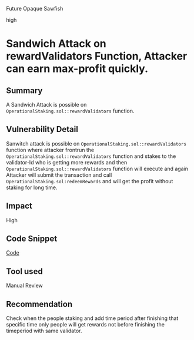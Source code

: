 Future Opaque Sawfish

high

# Sandwich Attack on rewardValidators Function, Attacker can earn max-profit quickly.

## Summary
A Sandwich Attack is possible on `OperationalStaking.sol::rewardValidators` function.

## Vulnerability Detail
Sanwitch attack is possible on `OperationalStaking.sol::rewardValidators` function where attacker frontrun the  `OperationalStaking.sol::rewardValidators` function and stakes to the validator-Id who is getting more rewards and then `OperationalStaking.sol::rewardValidators` function will execute and again Attacker will submit the transaction and call `OperationalStaking.sol:redeemRewards` and will get the profit without staking for long time.

## Impact
High

## Code Snippet

[Code](https://github.com/sherlock-audit/2023-11-covalent/blob/main/cqt-staking/contracts/OperationalStaking.sol#L262)

## Tool used

Manual Review

## Recommendation

Check when the people staking and add time period after finishing that specific time only people will get rewards not before finishing the timeperiod with same validator.
